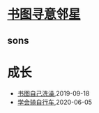 # [书图寻意邻星](https://wongoo.gitee.io/sons)

## sons
# 成长
* [书图自己洗澡](/shutu/2019/20190918-wash-self),2019-09-18
* [学会骑自行车](/shutu/2020/2020-02-13-how-to-tell-what-is-wrong),2020-06-05
